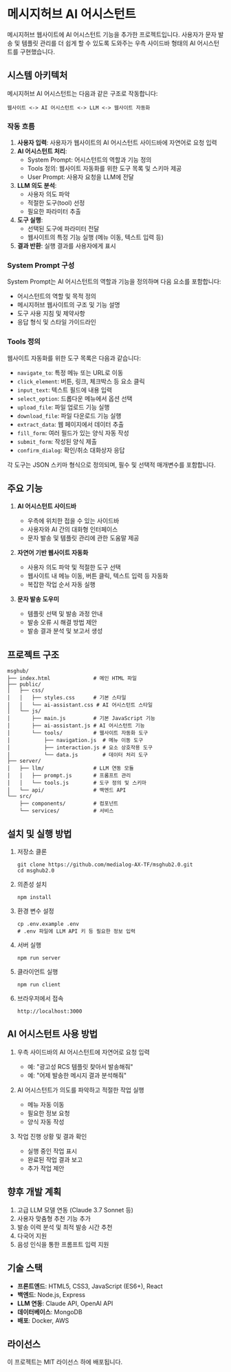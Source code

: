 # 메시지허브 AI 어시스턴트

메시지허브 웹사이트에 AI 어시스턴트 기능을 추가한 프로젝트입니다. 사용자가 문자 발송 및 템플릿 관리를 더 쉽게 할 수 있도록 도와주는 우측 사이드바 형태의 AI 어시스턴트를 구현했습니다.

## 시스템 아키텍처

메시지허브 AI 어시스턴트는 다음과 같은 구조로 작동합니다:

```
웹사이트 <-> AI 어시스턴트 <-> LLM <-> 웹사이트 자동화
```

### 작동 흐름

1. **사용자 입력**: 사용자가 웹사이트의 AI 어시스턴트 사이드바에 자연어로 요청 입력
2. **AI 어시스턴트 처리**:
   - System Prompt: 어시스턴트의 역할과 기능 정의
   - Tools 정의: 웹사이트 자동화를 위한 도구 목록 및 스키마 제공
   - User Prompt: 사용자 요청을 LLM에 전달
3. **LLM 의도 분석**:
   - 사용자 의도 파악
   - 적절한 도구(tool) 선정
   - 필요한 파라미터 추출
4. **도구 실행**:
   - 선택된 도구에 파라미터 전달
   - 웹사이트의 특정 기능 실행 (메뉴 이동, 텍스트 입력 등)
5. **결과 반환**: 실행 결과를 사용자에게 표시

### System Prompt 구성

System Prompt는 AI 어시스턴트의 역할과 기능을 정의하며 다음 요소를 포함합니다:

- 어시스턴트의 역할 및 목적 정의
- 메시지허브 웹사이트의 구조 및 기능 설명
- 도구 사용 지침 및 제약사항
- 응답 형식 및 스타일 가이드라인

### Tools 정의

웹사이트 자동화를 위한 도구 목록은 다음과 같습니다:

- `navigate_to`: 특정 메뉴 또는 URL로 이동
- `click_element`: 버튼, 링크, 체크박스 등 요소 클릭
- `input_text`: 텍스트 필드에 내용 입력
- `select_option`: 드롭다운 메뉴에서 옵션 선택
- `upload_file`: 파일 업로드 기능 실행
- `download_file`: 파일 다운로드 기능 실행
- `extract_data`: 웹 페이지에서 데이터 추출
- `fill_form`: 여러 필드가 있는 양식 자동 작성
- `submit_form`: 작성된 양식 제출
- `confirm_dialog`: 확인/취소 대화상자 응답

각 도구는 JSON 스키마 형식으로 정의되며, 필수 및 선택적 매개변수를 포함합니다.

## 주요 기능

1. **AI 어시스턴트 사이드바**
   - 우측에 위치한 접을 수 있는 사이드바
   - 사용자와 AI 간의 대화형 인터페이스
   - 문자 발송 및 템플릿 관리에 관한 도움말 제공

2. **자연어 기반 웹사이트 자동화**
   - 사용자 의도 파악 및 적절한 도구 선택
   - 웹사이트 내 메뉴 이동, 버튼 클릭, 텍스트 입력 등 자동화
   - 복잡한 작업 순서 자동 실행

3. **문자 발송 도우미**
   - 템플릿 선택 및 발송 과정 안내
   - 발송 오류 시 해결 방법 제안
   - 발송 결과 분석 및 보고서 생성

## 프로젝트 구조

```
msghub/
├── index.html              # 메인 HTML 파일
├── public/
│   ├── css/
│   │   ├── styles.css      # 기본 스타일
│   │   └── ai-assistant.css # AI 어시스턴트 스타일
│   └── js/
│       ├── main.js         # 기본 JavaScript 기능
│       ├── ai-assistant.js # AI 어시스턴트 기능
│       └── tools/          # 웹사이트 자동화 도구
│           ├── navigation.js  # 메뉴 이동 도구
│           ├── interaction.js # 요소 상호작용 도구
│           └── data.js        # 데이터 처리 도구
├── server/
│   ├── llm/                # LLM 연동 모듈
│   │   ├── prompt.js       # 프롬프트 관리
│   │   └── tools.js        # 도구 정의 및 스키마
│   └── api/                # 백엔드 API
└── src/
    ├── components/         # 컴포넌트
    └── services/           # 서비스
```

## 설치 및 실행 방법

1. 저장소 클론
   ```
   git clone https://github.com/medialog-AX-TF/msghub2.0.git
   cd msghub2.0
   ```

2. 의존성 설치
   ```
   npm install
   ```

3. 환경 변수 설정
   ```
   cp .env.example .env
   # .env 파일에 LLM API 키 등 필요한 정보 입력
   ```

4. 서버 실행
   ```
   npm run server
   ```

5. 클라이언트 실행
   ```
   npm run client
   ```

6. 브라우저에서 접속
   ```
   http://localhost:3000
   ```

## AI 어시스턴트 사용 방법

1. 우측 사이드바의 AI 어시스턴트에 자연어로 요청 입력
   - 예: "광고성 RCS 템플릿 찾아서 발송해줘"
   - 예: "어제 발송한 메시지 결과 분석해줘"

2. AI 어시스턴트가 의도를 파악하고 적절한 작업 실행
   - 메뉴 자동 이동
   - 필요한 정보 요청
   - 양식 자동 작성

3. 작업 진행 상황 및 결과 확인
   - 실행 중인 작업 표시
   - 완료된 작업 결과 보고
   - 추가 작업 제안

## 향후 개발 계획

1. 고급 LLM 모델 연동 (Claude 3.7 Sonnet 등)
2. 사용자 맞춤형 추천 기능 추가
3. 발송 이력 분석 및 최적 발송 시간 추천
4. 다국어 지원
5. 음성 인식을 통한 프롬프트 입력 지원

## 기술 스택

- **프론트엔드**: HTML5, CSS3, JavaScript (ES6+), React
- **백엔드**: Node.js, Express
- **LLM 연동**: Claude API, OpenAI API
- **데이터베이스**: MongoDB
- **배포**: Docker, AWS

## 라이선스

이 프로젝트는 MIT 라이선스 하에 배포됩니다. 